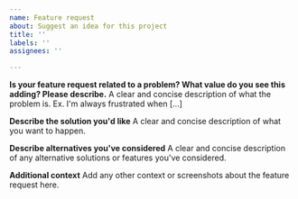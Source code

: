 ```yaml
---
name: Feature request
about: Suggest an idea for this project
title: ''
labels: ''
assignees: ''

---
```


**Is your feature request related to a problem? What value do you see this adding? Please describe.**
A clear and concise description of what the problem is. Ex. I'm always frustrated when [...]

**Describe the solution you'd like**
A clear and concise description of what you want to happen.

**Describe alternatives you've considered**
A clear and concise description of any alternative solutions or features you've considered.

**Additional context**
Add any other context or screenshots about the feature request here.
